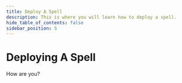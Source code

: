 ```yaml
---
title: Deploy A Spell
description: This is where you will learn how to deploy a spell.
hide_table_of_contents: false
sidebar_position: 5
---
```


# Deploying A Spell

How are you?
